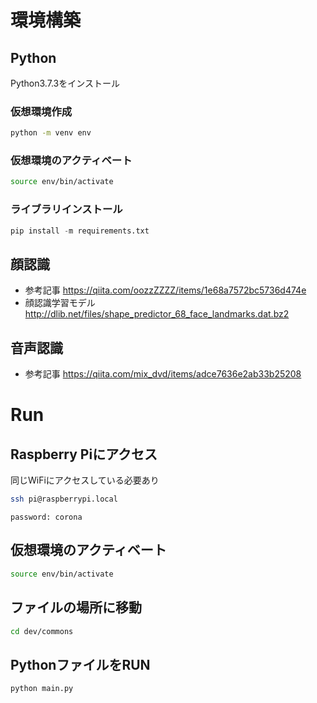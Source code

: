 # 環境構築
## Python
Python3.7.3をインストール
### 仮想環境作成
```bash
python -m venv env
```
### 仮想環境のアクティベート
```bash
source env/bin/activate
```
### ライブラリインストール
```Python
pip install -m requirements.txt
```
## 顔認識
- 参考記事
https://qiita.com/oozzZZZZ/items/1e68a7572bc5736d474e
- 顔認識学習モデル
http://dlib.net/files/shape_predictor_68_face_landmarks.dat.bz2
## 音声認識
- 参考記事
https://qiita.com/mix_dvd/items/adce7636e2ab33b25208
# Run
## Raspberry Piにアクセス
同じWiFiにアクセスしている必要あり
```bash
ssh pi@raspberrypi.local
```
```
password: corona
```
## 仮想環境のアクティベート
```bash
source env/bin/activate
```
## ファイルの場所に移動
```bash
cd dev/commons
```
## PythonファイルをRUN
```bash
python main.py
```
